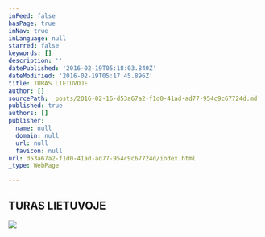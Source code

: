 ```yaml
---
inFeed: false
hasPage: true
inNav: true
inLanguage: null
starred: false
keywords: []
description: ''
datePublished: '2016-02-19T05:18:03.840Z'
dateModified: '2016-02-19T05:17:45.896Z'
title: TURAS LIETUVOJE
author: []
sourcePath: _posts/2016-02-16-d53a67a2-f1d0-41ad-ad77-954c9c67724d.md
published: true
authors: []
publisher:
  name: null
  domain: null
  url: null
  favicon: null
url: d53a67a2-f1d0-41ad-ad77-954c9c67724d/index.html
_type: WebPage

---
```

## TURAS LIETUVOJE
![](https://s3-us-west-2.amazonaws.com/the-grid-img/p/9814e2e8c0b2816e6c2283eb84c1b756d4ab697d.jpg)